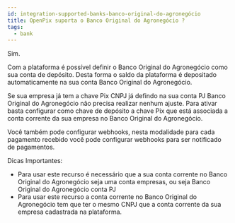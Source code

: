 ```yaml
---
id: integration-supported-banks-banco-original-do-agronegócio
title: OpenPix suporta o Banco Original do Agronegócio ?
tags:
  - bank
---
```


Sim.

Com a plataforma é possível definir o Banco Original do Agronegócio como sua conta de depósito. Desta forma o saldo da plataforma é depositado automaticamente na sua conta Banco Original do Agronegócio.

Se sua empresa já tem a chave Pix CNPJ já defindo na sua conta PJ Banco Original do Agronegócio não precisa realizar nenhum ajuste. Para ativar basta configurar como chave de depósito a chave Pix que está associada a conta corrente da sua empresa no Banco Original do Agronegócio.

Você também pode configurar webhooks, nesta modalidade para cada pagamento recebido você pode configurar webhooks para ser notificado de pagamentos.

Dicas Importantes:

- Para usar este recurso é necessário que a sua conta corrente no Banco Original do Agronegócio seja uma conta empresas, ou seja Banco Original do Agronegócio conta PJ
- Para usar este recurso a conta corrente no Banco Original do Agronegócio tem que ter o mesmo CNPJ que a conta corrente da sua empresa cadastrada na plataforma.
